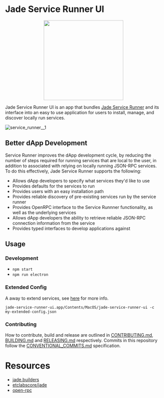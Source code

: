 # Jade Service Runner UI

<p align="center">
<img height="256" width="256" src="https://github.com/etclabscore/jade-media-assets/raw/master/jade-logo-light/jade-logo-light%20(PNG)/256x256.png" />
</p>


Jade Service Runner UI is an app that bundles [Jade Service Runner](https://github.com/etclabscore/jade-service-runner/) and its interface into an easy to use application for users to install, manage, and discover locally run services.

![service_runner__1](https://user-images.githubusercontent.com/364566/63100364-cc15f200-bf2b-11e9-9698-12e05a8d0bd0.gif)


## Better dApp Development
Service Runner improves the dApp development cycle, by reducing the number of steps required for running services that are local to the user, in addition to  associated with relying on locally running JSON-RPC services. To do this effectively, Jade Service Runner supports the following:
  - Allows dApp developers to specify what services they'd like to use
  - Provides defaults for the services to run
  - Provides users with an easy installation path
  - Provides reliable discovery of pre-existing services run by the service runner
  - Provides OpenRPC interface to the Service Runnner functionality, as well as the underlying services
  - Allows dApp developers the ability to retrieve reliable JSON-RPC connection information from the service
  - Provides typed interfaces to develop applications against

## Usage

### Development

- `npm start`
- `npm run electron`


### Extended Config

A away to extend services, see [here](https://github.com/etclabscore/jade-service-runner/#extending-services) for more info.

`jade-service-runner-ui.app/Contents/MacOS/jade-service-runner-ui -c my-extended-config.json`

### Contributing

How to contribute, build and release are outlined in [CONTRIBUTING.md](CONTRIBUTING.md), [BUILDING.md](BUILDING.md) and [RELEASING.md](RELEASING.md) respectively. Commits in this repository follow the [CONVENTIONAL_COMMITS.md](CONVENTIONAL_COMMITS.md) specification.

# Resources
- [jade.builders](https://jade.builders/)
- [etclabscore/jade](https://github.com/etclabscore/jade)
- [open-rpc](http://open-rpc.org)
